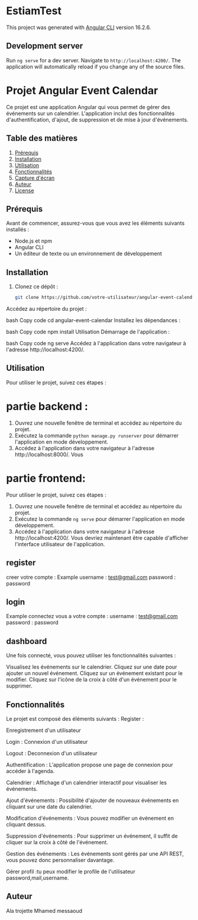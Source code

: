 # EstiamTest

This project was generated with [Angular CLI](https://github.com/angular/angular-cli) version 16.2.6.

## Development server

Run `ng serve` for a dev server. Navigate to `http://localhost:4200/`. The application will automatically reload if you change any of the source files.

# Projet Angular Event Calendar

Ce projet est une application Angular qui vous permet de gérer des événements sur un calendrier. L'application inclut des fonctionnalités d'authentification, d'ajout, de suppression et de mise à jour d'événements.

## Table des matières

1. [Prérequis](#prérequis)
2. [Installation](#installation)
3. [Utilisation](#utilisation)
4. [Fonctionnalités](#fonctionnalités)
5. [Capture d'écran](#capture-décran)
6. [Auteur](#auteur)
7. [License](#license)

## Prérequis

Avant de commencer, assurez-vous que vous avez les éléments suivants installés :

- Node.js et npm
- Angular CLI
- Un éditeur de texte ou un environnement de développement

## Installation

1. Clonez ce dépôt :

   ```bash
   git clone https://github.com/votre-utilisateur/angular-event-calendar.git

Accédez au répertoire du projet :

bash
Copy code
cd angular-event-calendar
Installez les dépendances :

bash
Copy code
npm install
Utilisation
Démarrage de l'application :

bash
Copy code
ng serve
Accédez à l'application dans votre navigateur à l'adresse http://localhost:4200/.


## Utilisation
Pour utiliser le projet, suivez ces étapes :

# partie backend :
1. Ouvrez une nouvelle fenêtre de terminal et accédez au répertoire du projet.
2. Exécutez la commande `python manage.py runserver` pour démarrer l'application en mode développement.
3. Accédez à l'application dans votre navigateur à l'adresse http://localhost:8000/. Vous

# partie frontend:
Pour utiliser le projet, suivez ces étapes :
1. Ouvrez une nouvelle fenêtre de terminal et accédez au répertoire du projet.
2. Exécutez la commande `ng serve` pour démarrer l'application en mode développement.
3. Accédez à l'application dans votre navigateur à l'adresse http://localhost:4200/. Vous
devriez maintenant être capable d'afficher l'interface utilisateur de l'application.


## register 

creer votre compte :
Example
username : test@gmail.com
password : password

## login

Example
connectez vous a votre compte :
username : test@gmail.com
password : password

## dashboard

Une fois connecté, vous pouvez utiliser les fonctionnalités suivantes :

Visualisez les événements sur le calendrier.
Cliquez sur une date pour ajouter un nouvel événement.
Cliquez sur un événement existant pour le modifier.
Cliquez sur l'icône de la croix à côté d'un événement pour le supprimer.

## Fonctionnalités

Le projet est composé des éléments suivants :
Register :

Enregistrement d'un utilisateur

Login :
Connexion d'un utilisateur

Logout :
Deconnexion d'un utilisateur


Authentification : L'application propose une page de connexion pour accéder à l'agenda.

Calendrier : Affichage d'un calendrier interactif pour visualiser les événements.

Ajout d'événements : Possibilité d'ajouter de nouveaux événements en cliquant sur une date du calendrier.

Modification d'événements : Vous pouvez modifier un événement en cliquant dessus.

Suppression d'événements : Pour supprimer un événement, il suffit de cliquer sur la croix à côté de l'événement.

Gestion des événements : Les événements sont gérés par une API REST, vous pouvez donc personnaliser davantage.

Gérer profil :tu peux modifier le profile de l'utilisateur password,mail,username.


## Auteur
Ala trojette 
Mhamed messaoud